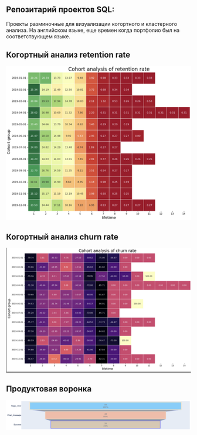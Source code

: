 ## Репозитарий проектов SQL:

Проекты разминочные для визуализации когортного и кластерного анализа. На английском языке, еще времен когда портфолио был на соответствующем языке.

## Когортный анализ retention rate
![alt text](https://github.com/Denis1gn/portfolio/blob/main/SQL:Python%20projects/project%20results%20visualization/cohortretention.png)
## Когортный анализ churn rate
![alt text](https://github.com/Denis1gn/portfolio/blob/main/SQL:Python%20projects/project%20results%20visualization/cohortchurn.png)
## Продуктовая воронка
![alt text](https://github.com/Denis1gn/portfolio/blob/main/SQL:Python%20projects/project%20results%20visualization/funnel.png)
